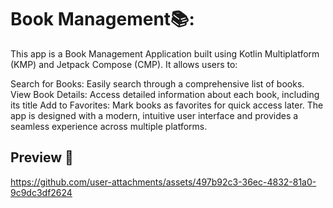 # Book Management📚:
This app is a Book Management Application built using Kotlin Multiplatform (KMP) and Jetpack Compose (CMP). It allows users to:

Search for Books: Easily search through a comprehensive list of books.
View Book Details: Access detailed information about each book, including its title
Add to Favorites: Mark books as favorites for quick access later.
The app is designed with a modern, intuitive user interface and provides a seamless experience across multiple platforms.


## Preview 📱
https://github.com/user-attachments/assets/497b92c3-36ec-4832-81a0-9c9dc3df2624
